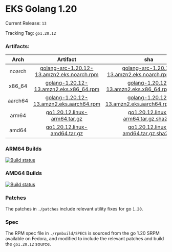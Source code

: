 # EKS Golang 1.20

Current Release: `13`

Tracking Tag: `go1.20.12`

### Artifacts:  
|Arch|Artifact|sha|
|:---:|:---:|:---:|
|noarch|[golang-src-1.20.12-13.amzn2.eks.noarch.rpm](https://distro.eks.amazonaws.com/golang-go1.20.12/releases/13/x86_64/RPMS/noarch/golang-src-1.20.12-13.amzn2.eks.noarch.rpm)|[golang-src-1.20.12-13.amzn2.eks.noarch.rpm.sha256](https://distro.eks.amazonaws.com/golang-go1.20.12/releases/13/x86_64/RPMS/noarch/golang-src-1.20.12-13.amzn2.eks.noarch.rpm.sha256)|
|x86_64|[golang-1.20.12-13.amzn2.eks.x86_64.rpm](https://distro.eks.amazonaws.com/golang-go1.20.12/releases/13/x86_64/RPMS/x86_64/golang-1.20.12-13.amzn2.eks.x86_64.rpm)|[golang-1.20.12-13.amzn2.eks.x86_64.rpm.sha256](https://distro.eks.amazonaws.com/golang-go1.20.12/releases/13/x86_64/RPMS/x86_64/golang-1.20.12-13.amzn2.eks.x86_64.rpm.sha256)|
|aarch64|[golang-1.20.12-13.amzn2.eks.aarch64.rpm](https://distro.eks.amazonaws.com/golang-go1.20.12/releases/13/aarch64/RPMS/aarch64/golang-1.20.12-13.amzn2.eks.aarch64.rpm)|[golang-1.20.12-13.amzn2.eks.aarch64.rpm.sha256](https://distro.eks.amazonaws.com/golang-go1.20.12/releases/13/aarch64/RPMS/aarch64/golang-1.20.12-13.amzn2.eks.aarch64.rpm.sha256)|
|arm64|[go1.20.12.linux-arm64.tar.gz](https://distro.eks.amazonaws.com/golang-go1.20.12/releases/13/archives/linux/arm64/go1.20.12.linux-arm64.tar.gz)|[go1.20.12.linux-arm64.tar.gz.sha256](https://distro.eks.amazonaws.com/golang-go1.20.12/releases/13/archives/linux/arm64/go1.20.12.linux-arm64.tar.gz.sha256)|
|amd64|[go1.20.12.linux-amd64.tar.gz](https://distro.eks.amazonaws.com/golang-go1.20.12/releases/13/archives/linux/amd64/go1.20.12.linux-amd64.tar.gz)|[go1.20.12.linux-amd64.tar.gz.sha256](https://distro.eks.amazonaws.com/golang-go1.20.12/releases/13/archives/linux/amd64/go1.20.12.linux-amd64.tar.gz.sha256)|


### ARM64 Builds
[![Build status](https://prow.eks.amazonaws.com/badge.svg?jobs=golang-1-20-ARM64-PROD-tooling-postsubmit)](https://prow.eks.amazonaws.com/?repo=aws%2Feks-distro-build-tooling&type=postsubmit)

### AMD64 Builds
[![Build status](https://prow.eks.amazonaws.com/badge.svg?jobs=golang-1-20-tooling-postsubmit)](https://prow.eks.amazonaws.com/?repo=aws%2Feks-distro-build-tooling&type=postsubmit)

### Patches
The patches in `./patches` include relevant utility fixes for go `1.20`.

### Spec
The RPM spec file in `./rpmbuild/SPECS` is sourced from the go 1.20 SRPM available on Fedora, and modified to include the relevant patches and build the `go1.20.12` source.
